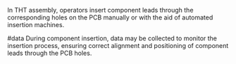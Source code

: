 In THT assembly, operators insert component leads through the corresponding holes on the PCB manually or with the aid of automated insertion machines. 

#data
 During component insertion, data may be collected to monitor the insertion process, ensuring correct alignment and positioning of component leads through the PCB holes.
